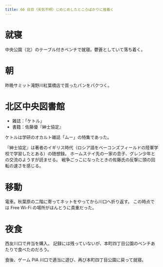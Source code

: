 ```yaml
---
title: 66 日目（天気不明）じめじめしたところばかりに居着く
---
```


# 就寝

中央公園（北）のテーブル付きベンチで就寝。鬱蒼としていて落ち着く。

# 朝

昨晩サミット滝野川紅葉橋店で買ったパンをパクつく。

# 北区中央図書館

* 雑誌：「ケトル」
* 書籍：佐藤優『紳士協定』

ケトルは学研のオカルト雑誌「ムー」の特集であった。

『紳士協定』は著者のイギリス時代（ロシア語をベーコンズフィールドの陸軍学校で学習したとある）の随想録。
ホームステイ先の一家の息子、グレン少年との交流のようすが読ませる。
戦争ごっこになったときの佐藤氏の反撃に頭の回転の速さを感じる。

# 移動

電車。秋葉原の二階に寄ってネットをやってから川口へ折り返す。
この時点では Free Wi-Fi の場所がほんとうに貴重だった。

# 夜食

西友川口で弁当を購入。
記録には残っていないが、本町四丁目公園のベンチあたりで食べたのだろう。

食後、ゲーム PIA 川口で適当に遊び、再び本町四丁目公園に戻って就寝。
